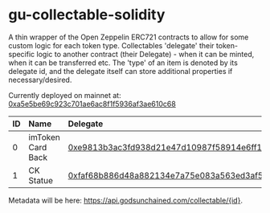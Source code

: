 
# gu-collectable-solidity

A thin wrapper of the Open Zeppelin ERC721 contracts to allow for some custom logic for each token type. Collectables 'delegate' their token-specific logic to another contract (their Delegate) - when it can be minted, when it can be transferred etc. The 'type' of an item is denoted by its delegate id, and the delegate itself can store additional properties if necessary/desired.

Currently deployed on mainnet at: [0xa5e5be69c923c701ae6ac8f1f5936af3ae610c68](https://etherscan.io/address/0xa5e5be69c923c701ae6ac8f1f5936af3ae610c68)

| ID | Name | Delegate |
|:---|:----|:-----|
| 0 | imToken Card Back | [0xe9813b3ac3fd938d21e47d10987f58914e6ff1fd](https://etherscan.io/address/0xe9813b3ac3fd938d21e47d10987f58914e6ff1fd) |
| 1 | CK Statue | [0xfaf68b886d48a882134e7a75e083a563ed3af593](0xfaf68b886d48a882134e7a75e083a563ed3af593) |

Metadata will be here: https://api.godsunchained.com/collectable/{id}.

